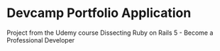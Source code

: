 # Devcamp Portfolio Application

Project from the Udemy course Dissecting Ruby on Rails 5 - Become a Professional Developer